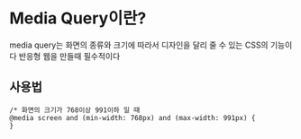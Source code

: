 # Media Query이란?
media query는 화면의 종류와 크기에 따라서 디자인을 달리 줄 수 있는 CSS의 기능이다
반응형 웹을 만들때 필수적이다 


## 사용법
    
    /* 화면의 크기가 768이상 991이하 일 때
    @media screen and (min-width: 768px) and (max-width: 991px) { 
    }
